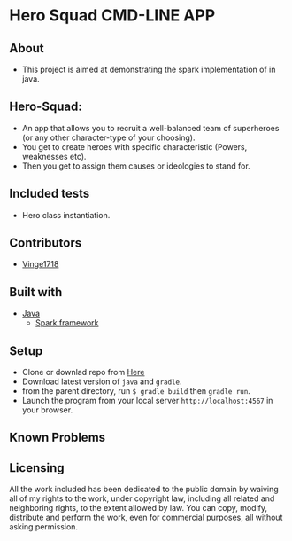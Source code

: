 # Hero Squad CMD-LINE APP

## About

- This project is aimed at demonstrating the spark implementation of in java.

## Hero-Squad:
* An app that allows you to recruit a well-balanced team of superheroes (or any other character-type of your choosing).
* You get to create heroes with specific characteristic (Powers, weaknesses etc).
* Then you get to assign them causes or ideologies to stand for.

## Included tests
- Hero class instantiation.

## Contributors

- [Vinge1718](https://github.com/Vinge1718)

## Built with
- [Java](http://www.oracle.com/technetwork/java/index.html)
    * [Spark framework](http://sparkjava.com/)

## Setup
- Clone or downlad repo from [Here](https://github.com/Vinge1718/herro-squad)
- Download latest version of `java` and `gradle`.
- from the parent directory, run `$ gradle build` then `gradle run`.
- Launch the program from your local server `http://localhost:4567` in your browser.


## Known Problems


## Licensing
All the work included has been dedicated to the public domain by waiving all of my rights to the work, under
copyright law, including all related and neighboring rights, to the extent allowed by law.
You can copy, modify, distribute and perform the work, even for commercial
purposes, all without asking permission.
